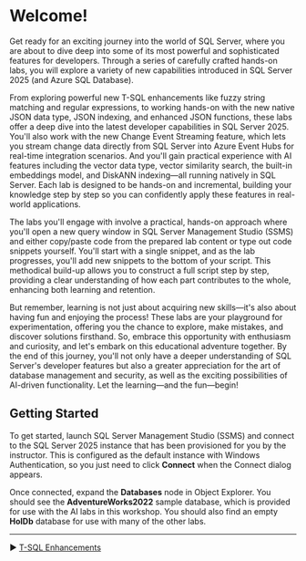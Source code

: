 ﻿# Welcome!

Get ready for an exciting journey into the world of SQL Server, where you are about to dive deep into some of its most powerful and sophisticated features for developers. Through a series of carefully crafted hands-on labs, you will explore a variety of new capabilities introduced in SQL Server 2025 (and Azure SQL Database).

From exploring powerful new T-SQL enhancements like fuzzy string matching and regular expressions, to working hands-on with the new native JSON data type, JSON indexing, and enhanced JSON functions, these labs offer a deep dive into the latest developer capabilities in SQL Server 2025. You'll also work with the new Change Event Streaming feature, which lets you stream change data directly from SQL Server into Azure Event Hubs for real-time integration scenarios. And you'll gain practical experience with AI features including the vector data type, vector similarity search, the built-in embeddings model, and DiskANN indexing—all running natively in SQL Server. Each lab is designed to be hands-on and incremental, building your knowledge step by step so you can confidently apply these features in real-world applications.

The labs you'll engage with involve a practical, hands-on approach where you'll open a new query window in SQL Server Management Studio (SSMS) and either copy/paste code from the prepared lab content or type out code snippets yourself. You'll start with a single snippet, and as the lab progresses, you'll add new snippets to the bottom of your script. This methodical build-up allows you to construct a full script step by step, providing a clear understanding of how each part contributes to the whole, enhancing both learning and retention.

But remember, learning is not just about acquiring new skills—it's also about having fun and enjoying the process! These labs are your playground for experimentation, offering you the chance to explore, make mistakes, and discover solutions firsthand. So, embrace this opportunity with enthusiasm and curiosity, and let's embark on this educational adventure together. By the end of this journey, you'll not only have a deeper understanding of SQL Server's developer features but also a greater appreciation for the art of database management and security, as well as the exciting possibilities of AI-driven functionality. Let the learning—and the fun—begin!

## Getting Started

To get started, launch SQL Server Management Studio (SSMS) and connect to the SQL Server 2025 instance that has been provisioned for you by the instructor. This is configured as the default instance with Windows Authentication, so you just need to click **Connect** when the Connect dialog appears.

Once connected, expand the **Databases** node in Object Explorer. You should see the **AdventureWorks2022** sample database, which is provided for use with the AI labs in this workshop. You should also find an empty **HolDb** database for use with many of the other labs.

___

▶ [T-SQL Enhancements](https://github.com/lennilobel/sql2025-workshop-hol-orlando2025/tree/main/HOL/1.%20T-SQL%20Enhancements)
